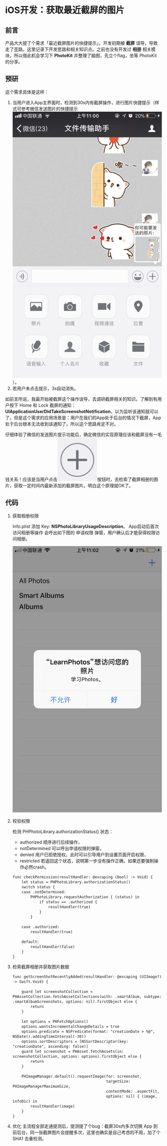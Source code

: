 # iOS开发：获取最近截屏的图片

## 前言
产品大大提了个需求「最近截屏图片的快捷提示」，开发初期被 **截屏** 误导，导致走了歪路。这里记录下开发思路和相关知识点。之前也没有开发过 **相册** 相关模块，所以借此机会学习下 **PhotoKit** 并整理了脑图，先立个flag，坐等 PhotoKit 的分享。

## 预研
这个需求具体是这样：

1. 当用户进入App主界面时，检测到30s内有截屏操作，进行图片快捷提示（样式可参考微信发送图片的快捷提示![](https://github.com/melody5417/Photos/blob/master/Resources/wechatDemo.jpg)）。
2. 若用户未点击提示，3s自动消失。

如前言所说，我最开始被截屏这个操作误导，去调研截屏相关的知识。了解到有用户按下 Home 和 Lock 截屏的通知： **UIApplicationUserDidTakeScreenshotNotification**，以为监听该通知就可以了。但是这个需求的应用场景是：用户在我们的App处于后台的情况下截屏，App处于后台根本无法收到该通知了。所以这个思路肯定不对。

仔细体验了微信的发送图片提示功能后，确定微信的实现原理应该和截屏没有一毛钱关系！应该是当用户点击![](https://github.com/melody5417/Photos/blob/master/Resources/wechatSendButton.jpg)按钮时，去检索了截屏相册的图片，获取一定时间内最新添加的截屏图片。明白这个原理就OK了。

## 代码
1. 获取相册权限

	Info.plist 添加 Key: **NSPhotoLibraryUsageDescription**。 App启动后首次访问相册等操作 会呼出如下图的 申请权限 弹窗，用户确认后才能获得权限访问相册。
	
	![申请权限](https://github.com/melody5417/Photos/blob/master/Resources/requestPermission.jpg)

2. 校验权限

	检测 PHPhotoLibrary.authorizationStatus() 状态：
	* authorized    顺序进行后续操作， 
   * notDetermined 可以呼出申请权限的弹窗，
   * denied        用户已拒绝授权，此时可以引导用户到设置页面开启权限，
   * restricted    若返回这个状态，说明第一步没有操作正确，如果还要强制操作必然crash。

	```
	func checkPermission(resultHandler: @escaping (Bool) -> Void) {
        let status = PHPhotoLibrary.authorizationStatus()
        switch status {
        case .notDetermined:
            PHPhotoLibrary.requestAuthorization { (status) in
                if status == .authorized {
                    resultHandler(true)
                }
            }

        case .authorized:
            resultHandler(true)

        default:
            resultHandler(false)
        }
    }
	```

3. 检索截屏相册并获取图片数据

	```
	func getScreenShotRecentlyAdded(resultHandler: @escaping (UIImage?) -> Swift.Void) {

        guard let screenshotCollection = PHAssetCollection.fetchAssetCollections(with: .smartAlbum, subtype: .smartAlbumScreenshots, options: nil).firstObject else {
            return
        }

        let options = PHFetchOptions()
        options.wantsIncrementalChangeDetails = true
        options.predicate = NSPredicate(format: "creationDate > %@", NSDate().addingTimeInterval(-30))
        options.sortDescriptors = [NSSortDescriptor(key: "creationDate", ascending: false)]
        guard let screenshot = PHAsset.fetchAssets(in: screenshotCollection, options: options).firstObject else {
            return
        }

        PHImageManager.default().requestImage(for: screenshot,
                                              targetSize: PHImageManagerMaximumSize,
                                              contentMode: .aspectFit,
                                              options: nil) { (image, infoDic) in
            resultHandler(image)
        }
    }
	```

4. 优化
	主流程全部走通提测后，提测提了个bug：截屏30s内多次切换 App 到前后台，同一张截屏图片会提醒多次，这里也确实是自己考虑的不周，加了个 SHA1 去重检测。

